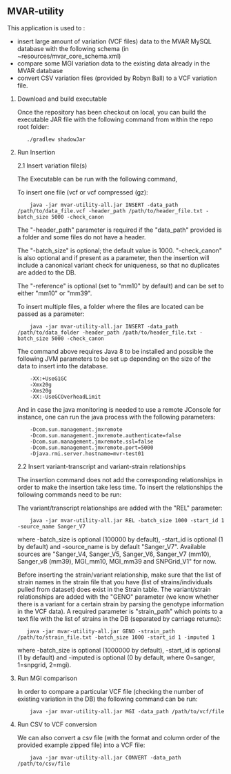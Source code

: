 ## MVAR-utility

This application is used to :
* insert large amount of variation (VCF files) data to the MVAR MySQL database with the following schema (in ~resources/mvar_core_schema.xml)
* compare some MGI variation data to the existing data already in the MVAR database
* convert CSV variation files (provided by Robyn Ball) to a VCF variation file.

1. Download and build executable

    Once the repository has been checkout on local, you can build the executable JAR file with the following command from within the repo root folder:

    ```
       ./gradlew shadowJar
    ```

2. Run Insertion
    
    2.1 Insert variation file(s)
    
    The Executable can be run with the following command,
    
    To insert one file (vcf or vcf compressed (gz):
    ```
        java -jar mvar-utility-all.jar INSERT -data_path /path/to/data_file.vcf -header_path /path/to/header_file.txt -batch_size 5000 -check_canon
    ```
   
    The "-header_path" parameter is required if the "data_path" provided is a folder and some files do not have a header.
   
    The "-batch_size" is optional; the default value is 1000. "-check_canon" is also optional and if present as a parameter, then the insertion will include a canonical variant check for uniqueness, so that no duplicates are added to the DB.

    The "-reference" is optional (set to "mm10" by default) and can be set to either "mm10" or "mm39".

    To insert multiple files, a folder where the files are located can be passed as a parameter:
    ```
        java -jar mvar-utility-all.jar INSERT -data_path /path/to/data_folder -header_path /path/to/header_file.txt -batch_size 5000 -check_canon
    ```
   
    The command above requires Java 8 to be installed and possible the following JVM parameters to be set up depending on the size of the data to insert into the database.
    
    ```
        -XX:+UseG1GC
        -Xmx20g 
        -Xms20g 
        -XX:-UseGCOverheadLimit
    ```
       
    And in case the java monitoring is needed to use a remote JConsole for instance, one can run the java process with the following parameters:   

    ```
        -Dcom.sun.management.jmxremote 
        -Dcom.sun.management.jmxremote.authenticate=false 
        -Dcom.sun.management.jmxremote.ssl=false 
        -Dcom.sun.management.jmxremote.port=5000 
        -Djava.rmi.server.hostname=mvr-test01
    ```

    2.2 Insert variant-transcript and variant-strain relationships
    
    The insertion command does not add the corresponding relationships in order to make the insertion take less time. To insert the relationships the following commands need to be run:
    
    The variant/transcript relationships are added with the "REL" parameter:
    
    ```
        java -jar mvar-utility-all.jar REL -batch_size 1000 -start_id 1 -source_name Sanger_V7
    ```
    
    where -batch_size is optional (100000 by default), -start_id is optional (1 by default) and -source_name is by default "Sanger_V7". Available sources are "Sanger_V4, Sanger_V5, Sanger_V6, Sanger_V7 (mm10), Sanger_v8 (mm39), MGI_mm10, MGI_mm39 and SNPGrid_V1" for now.

    Before inserting the strain/variant relationship, make sure that the list of strain names in the strain file that you have 
   (list of strains/individuals pulled from dataset) does exist in the Strain table. The variant/strain relationships are added with the "GENO" parameter (we know whether there is a variant for a certain strain by parsing the genotype information in the VCF data). A required parameter is "strain_path" which points to a text file with the list of strains in the DB (separated by carriage returns):
    ```
       java -jar mvar-utility-all.jar GENO -strain_path /path/to/strain_file.txt -batch_size 1000 -start_id 1 -imputed 1
    ```

    where -batch_size is optional (1000000 by default), -start_id is optional (1 by default) and -imputed is optional (0 by default, where 0=sanger, 1=snpgrid, 2=mgi).
     
3. Run MGI comparison

    In order to compare a particular VCF file (checking the number of existing variation in the DB) the following command can be run:
    
    ```
        java -jar mvar-utility-all.jar MGI -data_path /path/to/vcf/file
    ``` 
     
4. Run CSV to VCF conversion

    We can also convert a csv file (with the format and column order of the provided example zipped file) into a VCF file:
    
    ```
        java -jar mvar-utility-all.jar CONVERT -data_path /path/to/csv/file
    ```